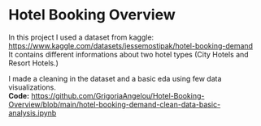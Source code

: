 # Hotel Booking Overview

In this project I used a dataset from kaggle: https://www.kaggle.com/datasets/jessemostipak/hotel-booking-demand <br>
It contains different informations about two hotel types (City Hotels and Resort Hotels.)
<br>

I made a cleaning in the dataset and a basic eda using few data visualizations. <br>
**Code:** https://github.com/GrigoriaAngelou/Hotel-Booking-Overview/blob/main/hotel-booking-demand-clean-data-basic-analysis.ipynb


